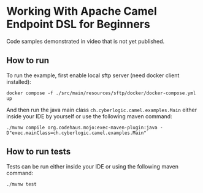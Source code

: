 # Working With Apache Camel Endpoint DSL for Beginners
Code samples demonstrated in video that is not yet published.

## How to run
To run the example, first enable local sftp server (need docker client installed):
```shell script
docker compose -f ./src/main/resources/sftp/docker/docker-compose.yml up
```
And then run the java main class `ch.cyberlogic.camel.examples.Main` either inside your IDE by yourself or use the following maven command:
```shell script
./mvnw compile org.codehaus.mojo:exec-maven-plugin:java -D"exec.mainClass=ch.cyberlogic.camel.examples.Main"
```

## How to run tests
Tests can be run either inside your IDE or using the following maven command:
```shell script
./mvnw test
```